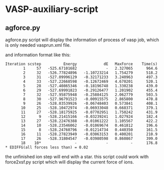 # VASP-auxiliary-script

## agforce.py

agforce.py script will display the information of process of vasp job, which is only needed vasprun.xml file.

and information format like this:

	Iteration scstep          Energy            dE   MaxForce    Time(s)
	        1     57   -525.67101682             -   2.327065      964.6
	        2     32   -526.77824896   -1.10723214   1.754279      518.2
	        3     31   -527.09996129   -0.32171233   3.240963      497.3
	        4     33   -527.22668598   -0.12672469   4.670201      520.1
	        5     28   -527.40865346   -0.18196748   1.330238      439.0
	        6     29   -527.69991823   -0.29126477   1.201902      455.4
	        7     32   -527.95875948   -0.25884125   2.062779      503.5
	        8     30   -527.96791523   -0.00915575   2.865800      470.8
	        9     26   -528.03539926   -0.06748403   0.573841      408.1
	       10     25   -528.10472974   -0.06933048   0.668371      379.1
	       11     27   -528.18175925   -0.07702951   1.750242      431.9
	       12      9   -528.21415166   -0.03239241   1.027924      182.4
	       13     27   -528.22476388   -0.01061222   1.105567      422.2
	       14     10   -528.23546062   -0.01069674   0.461812      196.6
	       15      8   -528.24760796   -0.01214734   0.440350      161.5
	       16     11   -528.27823949   -0.03063153   0.400201      210.9
	       17     26   -528.31804547   -0.03980598   0.860867      399.0
	       18    10*               -             -          -      176.8
	* EDIFFG(all forces less than) = 0.02

the unfinished ion step will end with a star. this script could work with force2xsf.py script which will display the current force of ions.

